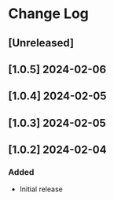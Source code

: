 <!-- markdownlint-disable MD013 MD024 -->

# Change Log

## [Unreleased]
## [1.0.5] 2024-02-06
## [1.0.4] 2024-02-05
## [1.0.3] 2024-02-05
## [1.0.2] 2024-02-04

### Added

- Initial release
